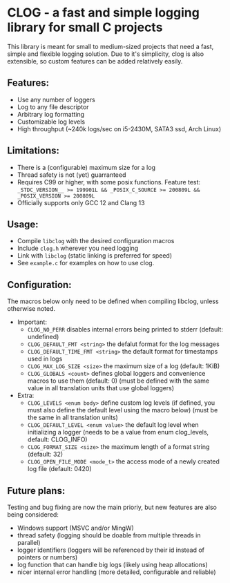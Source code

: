 # CLOG - a fast and simple logging library for small C projects

This library is meant for small to medium-sized projects that need a fast, simple and flexible
logging solution. Due to it's simplicity, clog is also extensible, so custom features can be added relatively easily.

## Features:
- Use any number of loggers
- Log to any file descriptor
- Arbitrary log formatting
- Customizable log levels
- High throughput (~240k logs/sec on i5-2430M, SATA3 ssd, Arch Linux)

## Limitations:
- There is a (configurable) maximum size for a log
- Thread safety is not (yet) guarranteed
- Requires C99 or higher, with some posix functions. Feature test: `_STDC_VERSION__ >= 199901L && _POSIX_C_SOURCE >= 200809L && _POSIX_VERSION >= 200809L`
- Officially supports only GCC 12 and Clang 13

## Usage:
- Compile `libclog` with the desired configuration macros
- Include `clog.h` wherever you need logging
- Link with `libclog` (static linking is preferred for speed)
- See `example.c` for examples on how to use clog.

## Configuration:
The macros below only need to be defined when compiling libclog, unless otherwise noted.
- Important:
	- `CLOG_NO_PERR` disables internal errors being printed to stderr (default: undefined)
	- `CLOG_DEFAULT_FMT <string>` the defalut format for the log messages
	- `CLOG_DEFAULT_TIME_FMT <string>` the default format for timestamps used in logs
	- `CLOG_MAX_LOG_SIZE <size>` the maximum size of a log (default: 1KiB)
	- `CLOG_GLOBALS <count>` defines global loggers and convenience macros to use them (default: 0) (must be defined with the same value in all translation units that use global loggers)
- Extra:
	- `CLOG_LEVELS <enum body>` define custom log levels (if defined, you must also define the default level using the macro below) (must be the same in all translation units)
	- `CLOG_DEFAULT_LEVEL <enum value>` the default log level when initializing a logger (needs to be a value from enum clog_levels, default: CLOG_INFO)
	- `CLOG_FORMAT_SIZE <size>` the maximum length of a format string (default: 32)
	- `CLOG_OPEN_FILE_MODE <mode_t>` the access mode of a newly created log file (default: 0420)

## Future plans:
Testing and bug fixing are now the main prioriy, but new features are also being considered:
- Windows support (MSVC and/or MingW)
- thread safety (logging should be doable from multiple threads in parallel)
- logger identifiers (loggers will be referenced by their id instead of pointers or numbers)
- log function that can handle big logs (likely using heap allocations)
- nicer internal error handling (more detailed, configurable and reliable)
